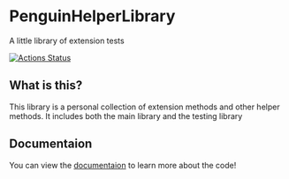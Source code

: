 # PenguinHelperLibrary
A little library of extension tests

[![Actions Status](https://github.com/TimeTravelPenguin/PenguinHelperLibrary/workflows/Build/badge.svg)](https://github.com/TimeTravelPenguin/PenguinHelperLibrary/actions)

## What is this?
This library is a personal collection of extension methods and other helper methods. It includes both the main library and the testing library

## Documentaion
You can view the [documentaion](https://timetravelpenguin.github.io/PenguinHelperLibrary/) to learn more about the code!
